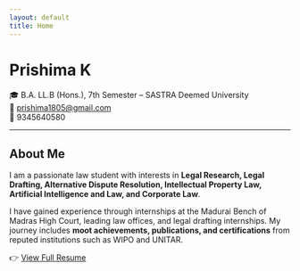 ```yaml
---
layout: default
title: Home
---
```


# Prishima K

🎓 B.A. LL.B (Hons.), 7th Semester – SASTRA Deemed University  
📧 [prishima1805@gmail.com](mailto:prishima1805@gmail.com)  
📱 9345640580  

---

## About Me
I am a passionate law student with interests in **Legal Research, Legal Drafting, Alternative Dispute Resolution, Intellectual Property Law, Artificial Intelligence and Law, and Corporate Law**.  

I have gained experience through internships at the Madurai Bench of Madras High Court, leading law offices, and legal drafting internships. My journey includes **moot achievements, publications, and certifications** from reputed institutions such as WIPO and UNITAR.  

👉 [View Full Resume](resume.md)
